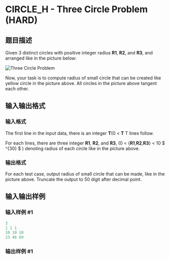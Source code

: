 # CIRCLE_H - Three Circle Problem (HARD)

## 题目描述

Given 3 distinct circles with positive integer radius **R1**, **R2**, and **R3**, and arranged like in the picture below:

![Three Circle Problem](http://2.bp.blogspot.com/--iPB1gKWYoI/UV9VOPlVd2I/AAAAAAAAASM/c874mfDdhSU/s1600/circle+upload.png "Three Circle Problem")

Now, your task is to compute radius of small circle that can be created like yellow circle in the picture above. All circles in the picture above tangent each other.

## 输入输出格式

### 输入格式

The first line in the input data, there is an integer **T**(0 < **T** T lines follow.

For each lines, there are three integer **R1**, **R2**, and **R3**, (0 < {**R1**,**R2**,**R3**} < 10 $ ^{30} $ ) denoting radius of each circle like in the picture above.

### 输出格式

For each test case, output radius of small circle that can be made, like in the picture above. Truncate the output to 50 digit after decimal point.

## 输入输出样例

### 输入样例 #1

```cpp
3
1 1 1
10 10 10
23 46 69
```


### 输出样例 #1

```cpp

```
